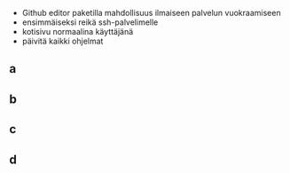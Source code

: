 - Github editor paketilla mahdollisuus ilmaiseen palvelun vuokraamiseen
- ensimmäiseksi reikä ssh-palvelimelle
- kotisivu normaalina käyttäjänä
- päivitä kaikki ohjelmat
## a
## b
## c
## d
